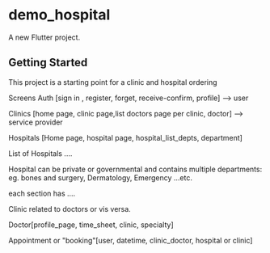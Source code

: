 # demo_hospital

A new Flutter project.

## Getting Started

This project is a starting point for a clinic and hospital ordering

Screens
Auth [sign in , register, forget, receive-confirm, profile] --> user

Clinics [home page, clinic page,list doctors page per clinic, doctor] --> service provider

Hospitals [Home page, hospital page, hospital_list_depts, department]

List of Hospitals ....

Hospital can be private or governmental and contains multiple departments:
eg. bones and surgery, Dermatology, Emergency ...etc.

each section has ....

Clinic related to doctors or vis versa.

Doctor[profile_page, time_sheet, clinic, specialty]

Appointment or "booking"[user, datetime, clinic_doctor, hospital or clinic]

